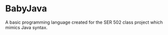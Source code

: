 # BabyJava
A basic programming language created for the SER 502 class project which mimics Java syntax.
